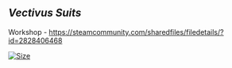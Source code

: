 ## *Vectivus Suits*

Workshop - https://steamcommunity.com/sharedfiles/filedetails/?id=2828406468

[![Size](https://img.shields.io/github/repo-size/Vectivuss/vs_suits?color=%23d227aa&label=Size&logo=lua)](https://github.com/Vectivuss/vs_suits)
